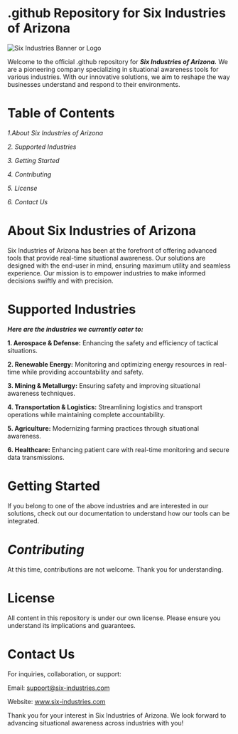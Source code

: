 # **.github Repository for Six Industries of Arizona**

![Six Industries Banner or Logo](https://six-industries.com/assets/img/logo.png)

Welcome to the official .github repository for ***Six Industries of Arizona.*** We are a pioneering company specializing in situational awareness tools for various industries. With our innovative solutions, we aim to reshape the way businesses understand and respond to their environments.

# **Table of Contents**
*1.About Six Industries of Arizona*

*2. Supported Industries*

*3. Getting Started*

*4. Contributing*

*5. License*

*6. Contact Us*

# **About Six Industries of Arizona**

Six Industries of Arizona has been at the forefront of offering advanced tools that provide real-time situational awareness. Our solutions are designed with the end-user in mind, ensuring maximum utility and seamless experience. Our mission is to empower industries to make informed decisions swiftly and with precision.

# **Supported Industries**
***Here are the industries we currently cater to:***

**1. Aerospace & Defense:** Enhancing the safety and efficiency of tactical situations.

**2. Renewable Energy:** Monitoring and optimizing energy resources in real-time while providing accountability and safety.

**3. Mining & Metallurgy:** Ensuring safety and improving situational awareness techniques.

**4. Transportation & Logistics:** Streamlining logistics and transport operations while maintaining complete accountability.

**5. Agriculture:** Modernizing farming practices through situational awareness.

**6. Healthcare:** Enhancing patient care with real-time monitoring and secure data transmissions.


# **Getting Started**

If you belong to one of the above industries and are interested in our solutions, check out our documentation to understand how our tools can be integrated.

# ***Contributing***
At this time, contributions are not welcome. Thank you for understanding.

# **License**

All content in this repository is under our own license. Please ensure you understand its implications and guarantees.

# **Contact Us**
For inquiries, collaboration, or support:

Email: support@six-industries.com

Website: www.six-industries.com

Thank you for your interest in Six Industries of Arizona. We look forward to advancing situational awareness across industries with you!
